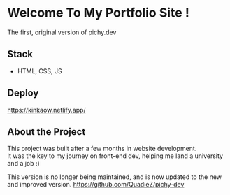 # Welcome To My Portfolio Site !

The first, original version of pichy.dev

## Stack
- HTML, CSS, JS

## Deploy
https://kinkaow.netlify.app/

## About the Project

This project was built after a few months in website development. \
It was the key to my journey on front-end dev, helping me land a university and a job :)

This version is no longer being maintained, and is now updated to the new and improved version.
https://github.com/QuadieZ/pichy-dev
